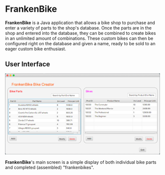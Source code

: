 # FrankenBike
**FrankenBike** is a Java application that allows a bike shop
to purchase and enter a variety of parts to the shop's database.
Once the parts are in the shop and entered into the database, they
can be combined to create bikes in an unlimited amount of combinations.
These custom bikes can then be configured right on the database and
given a name, ready to be sold to an eager custom bike enthusiast.

## User Interface
![frankenbike main screen](images/fb_main.png)

**FrankenBike**'s main screen is a simple display of both individual
bike parts and completed (assembled) "frankenbikes". 
